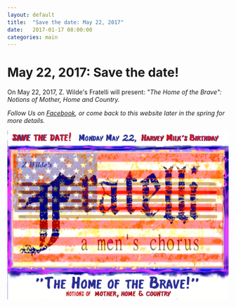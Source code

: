 ```yaml
---
layout: default
title:  "Save the date: May 22, 2017"
date:   2017-01-17 08:00:00
categories: main
---
```


# May 22, 2017: Save the date! 

On May 22, 2017, Z. Wilde's Fratelli will present: <em>"The Home of the Brave": Notions of Mother, Home and Country.

Follow Us on [Facebook](https://www.facebook.com/FratelliAMensChorus/), or come back to this website later in the spring for more details.

![Save the date, May 22 2017](/static/images/2017_May_22_Save_Date.jpg)
